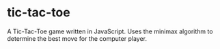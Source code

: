 # tic-tac-toe
A Tic-Tac-Toe game written in JavaScript. Uses the minimax algorithm to determine the best move for the computer player.
